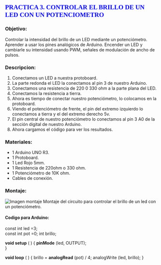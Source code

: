 ## <span style="color:blue; font-family:Times New Roman; "> **PRACTICA 3. CONTROLAR EL BRILLO DE UN LED CON UN POTENCIOMETRO** </span>

### **Objetivo:**
Controlar la intensidad del brillo de un LED mediante un potenciómetro. Aprender a usar los pines analógicos de Arduino. Encender un LED y cambiarle su intensidad usando PWM, señales de modulación de ancho de pulsos.

### **Descripcion:**
 1. Conectamos un LED a nuestra protoboard. 
 2. La parte redonda el LED la conectamos al pin 3 de nuestro Arduino.
 3. Conectamos una resistencia de 220 0 330 ohm a la parte plana del LED.
 4. Conectamos la resistencia a tierra. 
 5. Ahora es tiempo de conectar nuestro potenciómetro, lo colocamos en la  protoboard. 
 6. Viendo el potenciómetro de frente, el pin del extremo izquierdo lo conectamos a tierra y el del extremo derecho 5v. 
 7. El pin central de nuestro potenciómetro lo conectamos al pin 3 A0 de la sección digital de nuestro Arduino. 
 8. Ahora cargamos el código para ver los resultados. 
 
### **Materiales:**
-	1 Arduino UNO R3.
-	1 Protoboard. 
-	1 Led Rojo 5mm. 
-	1 Resistencia de 220ohm o 330 ohm. 
-	1 Potenciómetro de 10K ohm. 
-	Cables de conexión.

### **Montaje:**
![Imagen montaje]( https://manualarduinos52.files.wordpress.com/2013/12/p3_bb1.png?w=625&h=470)
Montaje del circuito para controlar el brillo de un led con un potenciómetro.

#### **Codigo para Arduino:**

const int led =3;  
const int pot =0; 
int brillo;  

**void setup** ( ) 
{
  **pinMode** (led, OUTPUT);  
}

**void loop** ( ) 
{
  brillo = **analogRead** (pot) / 4; 
   analogWrite (led, brillo); 
}
